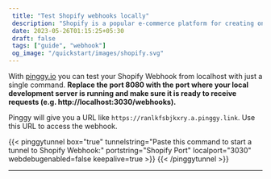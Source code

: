 ```yaml
---
 title: "Test Shopify webhooks locally"
 description: "Shopify is a popular e-commerce platform for creating online stores and selling products." 
 date: 2023-05-26T01:15:25+05:30 
 draft: false 
 tags: ["guide", "webhook"]
 og_image: "/quickstart/images/shopify.svg"
---
```


With [pinggy.io](https://pinggy.io) you can test your Shopify Webhook from localhost with just a single command. **Replace the port 8080 with the port where your local development server is running and make sure it is ready to receive requests (e.g. http://localhost:3030/webhooks).**

Pinggy will give you a URL like `https://ranlkfsbjkxry.a.pinggy.link`. Use this URL to access the webhook.

{{< pinggytunnel box="true" tunnelstring="Paste this command to start a tunnel to Shopify Webhook:" portstring="Shopify Port" localport="3030" webdebugenabled=false keepalive=true >}}
{{< /pinggytunnel >}}

<hr>
